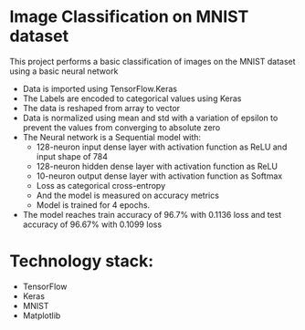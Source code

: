 # Image Classification on MNIST dataset
This project performs a basic classification of images on the MNIST dataset using a basic neural network
  * Data is imported using TensorFlow.Keras
  * The Labels are encoded to categorical values using Keras
  * The data is reshaped from array to vector
  * Data is normalized using mean and std with a variation of epsilon to prevent the values from converging to absolute zero
  * The Neural network is a Sequential model with:
    * 128-neuron input dense layer with activation function as ReLU and input shape of 784
    * 128-neuron hidden dense layer with activation function as ReLU
    * 10-neuron output dense layer with activation function as Softmax
    * Loss as categorical cross-entropy
    * And the model is measured on accuracy metrics
    * Model is trained for 4 epochs.
  * The model reaches train accuracy of 96.7% with 0.1136 loss and test accuracy of 96.67% with 0.1099 loss
 
 # Technology stack:
 * TensorFlow
 * Keras
 * MNIST
 * Matplotlib

